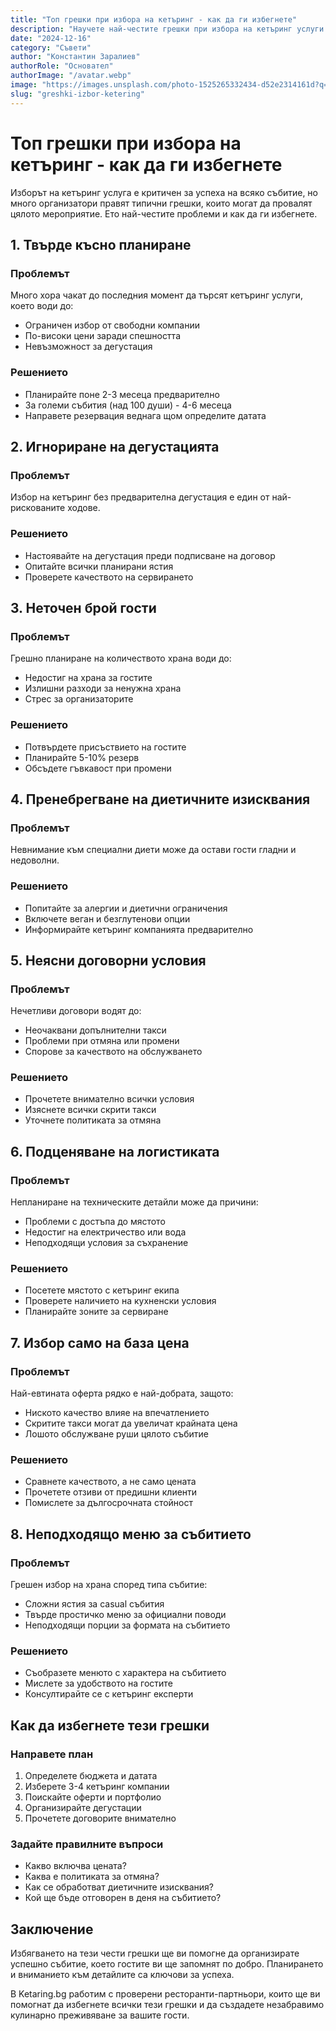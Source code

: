 ```yaml
---
title: "Топ грешки при избора на кетъринг - как да ги избегнете"
description: "Научете най-честите грешки при избора на кетъринг услуги в България и как да ги избегнете. Професионални съвети за перфектно събитие."
date: "2024-12-16"
category: "Съвети"
author: "Константин Заралиев"
authorRole: "Основател"
authorImage: "/avatar.webp"
image: "https://images.unsplash.com/photo-1525265332434-d52e2314161d?q=80&w=2076&auto=format&fit=crop&ixlib=rb-4.1.0&ixid=M3wxMjA3fDB8MHxwaG90by1wYWdlfHx8fGVufDB8fHx8fA%3D%3D"
slug: "greshki-izbor-ketering"
---
```


# Топ грешки при избора на кетъринг - как да ги избегнете

Изборът на кетъринг услуга е критичен за успеха на всяко събитие, но много организатори правят типични грешки, които могат да провалят цялото мероприятие. Ето най-честите проблеми и как да ги избегнете.

## 1. Твърде късно планиране

### Проблемът
Много хора чакат до последния момент да търсят кетъринг услуги, което води до:
- Ограничен избор от свободни компании
- По-високи цени заради спешността
- Невъзможност за дегустация

### Решението
- Планирайте поне 2-3 месеца предварително
- За големи събития (над 100 души) - 4-6 месеца
- Направете резервация веднага щом определите датата

## 2. Игнориране на дегустацията

### Проблемът
Избор на кетъринг без предварителна дегустация е един от най-рискованите ходове.

### Решението
- Настоявайте на дегустация преди подписване на договор
- Опитайте всички планирани ястия
- Проверете качеството на сервирането

## 3. Неточен брой гости

### Проблемът
Грешно планиране на количеството храна води до:
- Недостиг на храна за гостите
- Излишни разходи за ненужна храна
- Стрес за организаторите

### Решението
- Потвърдете присъствието на гостите
- Планирайте 5-10% резерв
- Обсъдете гъвкавост при промени

## 4. Пренебрегване на диетичните изисквания

### Проблемът
Невнимание към специални диети може да остави гости гладни и недоволни.

### Решението
- Попитайте за алергии и диетични ограничения
- Включете веган и безглутенови опции
- Информирайте кетъринг компанията предварително

## 5. Неясни договорни условия

### Проблемът
Нечетливи договори водят до:
- Неочаквани допълнителни такси
- Проблеми при отмяна или промени
- Спорове за качеството на обслужването

### Решението
- Прочетете внимателно всички условия
- Изяснете всички скрити такси
- Уточнете политиката за отмяна

## 6. Подценяване на логистиката

### Проблемът
Непланиране на техническите детайли може да причини:
- Проблеми с достъпа до мястото
- Недостиг на електричество или вода
- Неподходящи условия за съхранение

### Решението
- Посетете мястото с кетъринг екипа
- Проверете наличието на кухненски условия
- Планирайте зоните за сервиране

## 7. Избор само на база цена

### Проблемът
Най-евтината оферта рядко е най-добрата, защото:
- Ниското качество влияе на впечатлението
- Скритите такси могат да увеличат крайната цена
- Лошото обслужване руши цялото събитие

### Решението
- Сравнете качеството, а не само цената
- Прочетете отзиви от предишни клиенти
- Помислете за дългосрочната стойност

## 8. Неподходящо меню за събитието

### Проблемът
Грешен избор на храна според типа събитие:
- Сложни ястия за casual събития
- Твърде простичко меню за официални поводи
- Неподходящи порции за формата на събитието

### Решението
- Съобразете менюто с характера на събитието
- Мислете за удобството на гостите
- Консултирайте се с кетъринг експерти

## Как да избегнете тези грешки

### Направете план
1. Определете бюджета и датата
2. Изберете 3-4 кетъринг компании
3. Поискайте оферти и портфолио
4. Организирайте дегустации
5. Прочетете договорите внимателно

### Задайте правилните въпроси
- Какво включва цената?
- Каква е политиката за отмяна?
- Как се обработват диетичните изисквания?
- Кой ще бъде отговорен в деня на събитието?

## Заключение

Избягването на тези чести грешки ще ви помогне да организирате успешно събитие, което гостите ви ще запомнят по добро. Планирането и вниманието към детайлите са ключови за успеха.

В Ketaring.bg работим с проверени ресторанти-партньори, които ще ви помогнат да избегнете всички тези грешки и да създадете незабравимо кулинарно преживяване за вашите гости. 